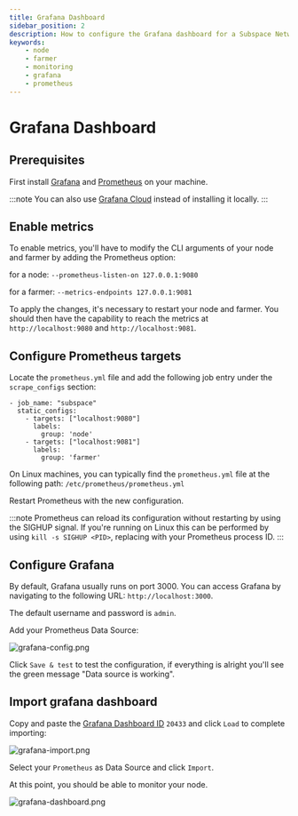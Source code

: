 ```yaml
---
title: Grafana Dashboard
sidebar_position: 2
description: How to configure the Grafana dashboard for a Subspace Network node
keywords:
    - node
    - farmer
    - monitoring
    - grafana
    - prometheus
---
```


# Grafana Dashboard

## Prerequisites

First install [Grafana](https://grafana.com/) and [Prometheus](https://prometheus.io/) on your machine.

:::note
You can also use [Grafana Cloud](https://grafana.com/products/cloud/) instead of installing it locally.
:::

## Enable metrics

To enable metrics, you'll have to modify the CLI arguments of your node and farmer by adding the Prometheus option:

for a node:
`--prometheus-listen-on 127.0.0.1:9080`

for a farmer:
`--metrics-endpoints 127.0.0.1:9081`

To apply the changes, it's necessary to restart your node and farmer. You should then have the capability to reach the metrics at `http://localhost:9080` and `http://localhost:9081`.

## Configure Prometheus targets

Locate the `prometheus.yml` file and add the following job entry under the `scrape_configs` section:
```
- job_name: "subspace"
  static_configs:
    - targets: ["localhost:9080"]
      labels:
        group: 'node'
    - targets: ["localhost:9081"]
      labels:
        group: 'farmer'
```
On Linux machines, you can typically find the `prometheus.yml` file at the following path: `/etc/prometheus/prometheus.yml`

Restart Prometheus with the new configuration.

:::note
Prometheus can reload its configuration without restarting by using the SIGHUP signal. If you're running on Linux this can be performed by using `kill -s SIGHUP <PID>`, replacing <PID> with your Prometheus process ID.
:::

## Configure Grafana

By default, Grafana usually runs on port 3000. You can access Grafana by navigating to the following URL: `http://localhost:3000`.

The default username and password is `admin`.

Add your Prometheus Data Source:

![grafana-config.png](/img/doc-imgs/additional-guides/grafana-config.png)

Click `Save & test` to test the configuration, if everything is alright you'll see the green message "Data source is working".

## Import grafana dashboard

Copy and paste the [Grafana Dashboard ID](https://grafana.com/grafana/dashboards/20433) `20433` and click `Load` to complete importing:

![grafana-import.png](/img/doc-imgs/additional-guides/grafana-import.png)

Select your `Prometheus` as Data Source and click `Import`.

At this point, you should be able to monitor your node.

![grafana-dashboard.png](/img/doc-imgs/additional-guides/grafana-dashboard.png)
